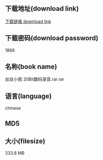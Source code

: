 ## 下载地址(download link)
[下载链接 download link](https://voluble-croquembouche-d321dc.netlify.app/?s=%E4%B8%9D%E4%B8%9D%E5%B0%8F%E9%9B%A8+20Bit%E6%95%B0%E7%A0%81%E5%BD%95%E9%9F%B3.rar)

## 下载密码(download password)
1866

## 名称(book name)
丝丝小雨 20Bit数码录音.rar.rar

## 语言(language)
chinese

## MD5


## 大小(filesize)
333.8 MB
